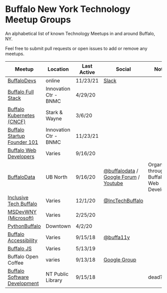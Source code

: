 # Buffalo New York Technology Meetup Groups

An alphabetical list of known Technology Meetups in and around Buffalo, NY.

Feel free to submit pull requests or open issues to add or remove any meetups.

| Meetup | Location | Last Active | Social | Notes |
| ------ | -------- | ----------- | ------- | ----- |
| [BuffaloDevs](http://buffalodevs.com/) | online | 11/23/21 | [Slack](http://buffalodevs.com/) | |
| [Buffalo Full Stack](https://www.meetup.com/FullStackBuffalo/) | Innovation Ctr - BNMC | 4/29/20 | | |
| [Buffalo Kubernetes (CNCF)](https://www.meetup.com/Cloud-Native-Computing-Buffalo/) | Stark & Wayne | 3/6/20 | | |
| [Buffalo Startup Founder 101](https://www.meetup.com/Buffalo-Startup-Founder-101) | Innovation Ctr - BNMC | 11/23/21 | | |
| [Buffalo Web Developers](https://www.meetup.com/buffalowebdevelopers/) | Varies | 9/16/20 | | |
| [BuffaloData](https://www.meetup.com/buffalowebdevelopers/) | UB North | 9/16/20 | [@buffalodata](https://twitter.com/BuffaloData) / [Google Forum](https://groups.google.com/forum/#!forum/buffalodata) / [Youtube](https://www.youtube.com/channel/UC-IhujEQWXAkhajd0hYML0A) | Organized through Buffalo Web Developers |
| [Inclusive Tech Buffalo](https://www.meetup.com/Inclusive-Tech-Buffalo/) | Varies | 12/1/20 | [@IncTechBuffalo](https://twitter.com/IncTechBuffalo) | |
| [MSDevWNY (Microsoft)](https://www.meetup.com/MSDevWNY/) | Varies | 2/25/20 | | |
| [PythonBuffalo](https://www.meetup.com/Python-Buffalo/) | Downtown | 4/2/20 | | | |
| [Buffalo Accessibility](https://www.meetup.com/buffa11y/) | Varies | 9/15/18 | [@buffa11y](https://twitter.com/BuffA11y) | |
| [Buffalo JS](https://www.meetup.com/Buffalojs/) | Varies | 5/13/19 | | |
| Buffalo Open Coffee | varies | 9/13/18 | [Google Group](https://groups.google.com/forum/#!forum/buffalo-opencoffee-club) | |
| [Buffalo Software Development](https://www.meetup.com/meetup-group-MROoAqci/) | NT Public Library | 9/15/18 | | dead? |
